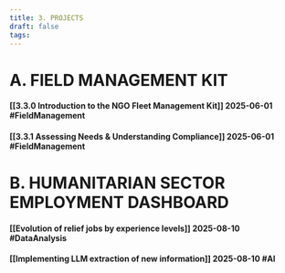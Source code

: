 ```yaml
---
title: 3. PROJECTS
draft: false
tags:
---
```


# A. FIELD MANAGEMENT KIT

#### [[3.3.0 Introduction to the NGO Fleet Management Kit]] 2025-06-01 #FieldManagement

#### [[3.3.1 Assessing Needs & Understanding Compliance]] 2025-06-01 #FieldManagement



# B. HUMANITARIAN SECTOR EMPLOYMENT DASHBOARD

#### [[Evolution of relief jobs by experience levels]] 2025-08-10 #DataAnalysis

#### [[Implementing LLM extraction of new information]] 2025-08-10 #AI



